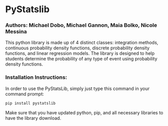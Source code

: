 # PyStatslib

### Authors: Michael Dobo, Michael Gannon, Maia Bolko, Nicole Messina 

This python library is made up of 4 distinct classes: integration methods, 
continuous probability density functions, discrete probability density functions, 
and linear regression models. The library is designed to help students determine
the probability of any type of event using probability density functions.


### Installation Instructions:

In order to use the PyStatsLib, simply just type this command in your command prompt:

```
pip install pystatslib
```

Make sure that you have updated python, pip, and all necessary libraries to have the library download.

